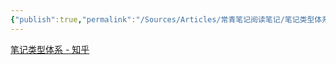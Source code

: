 ```yaml
---
{"publish":true,"permalink":"/Sources/Articles/常青笔记阅读笔记/笔记类型体系.md","title":"笔记类型体系","created":"2022-08-11","modified":"2023-03-14","published":"2025-07-09T00:03:41.948+08:00","tags":["review"],"cssclasses":""}
---
```


[笔记类型体系 - 知乎](https://zhuanlan.zhihu.com/p/542384570)
